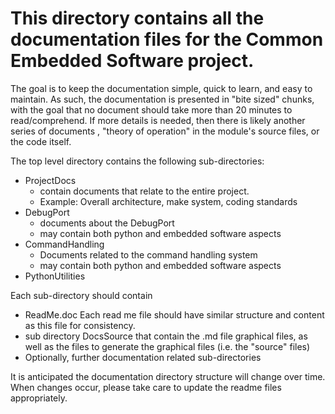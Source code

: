 # This directory contains all the documentation files for the Common Embedded Software project.

The goal is to keep the documentation simple,  quick to learn, and easy to maintain.  As such, the documentation is presented in "bite sized" chunks, with the goal that no document should take more than 20 minutes to read/comprehend.  If more details is needed, then there is likely another series of documents , "theory of operation" in the module's source files, or the code itself.

The top level directory contains the following sub-directories:

* ProjectDocs
  * contain documents that relate to the entire project.
  * Example: Overall architecture, make system, coding standards
* DebugPort
  * documents about the DebugPort
  * may contain both python and embedded software aspects
* CommandHandling
  * Documents related to the command handling system
  * may contain both python and embedded software aspects
* PythonUtilities

Each sub-directory should contain

* ReadMe.doc  Each read me file should have similar structure and content as this file for consistency.
* sub directory DocsSource that contain the .md file graphical files, as well as the files to generate the graphical files (i.e. the "source" files)
* Optionally, further documentation related sub-directories

It is anticipated the documentation directory structure will change over time.  When changes occur, please take care to update the readme files appropriately.
